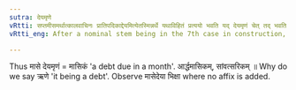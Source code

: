 ```yaml
---
sutra: देयमृणे
vRtti: सप्तमीसमर्थात्कालवाचिनः प्रातिपदिकाद्देयमित्येतस्मिन्नर्थे यथाविहितं प्रत्ययो भवति यद् देयमृणं चेत् तद् भवति ॥
vRtti_eng: After a nominal stem being in the 7th case in construction, denoting time, an affix comes in the sense of 'being then due'; provided that the thing due be 'debt'.

---
```

Thus मासे देयमृणं = मासिकं 'a debt due in a month'. आर्द्धमासिकम्, सांवत्सरिकम् ॥ Why do we say ऋणे 'it being a debt'. Observe मासेदेया भिक्षा where no affix is added.